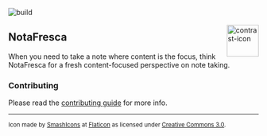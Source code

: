 ![build](https://travis-ci.com/cognophile/NotaFresca.svg?branch=master) 

<img src="https://image.flaticon.com/icons/svg/148/148990.svg" alt="contrast-icon" width="64" height="64" align="right" hspace="0" vspace="3"/>

## NotaFresca
When you need to take a note where content is the focus, think NotaFresca for a fresh content-focused perspective on note taking.  

### Contributing
Please read the [contributing guide](CONTRIBUTING.md) for more info. 


---
<sub>Icon made by [SmashIcons](https://www.flaticon.com/authors/smashicons) at [Flaticon](https://www.flaticon.com) as licensed under [Creative Commons 3.0](http://creativecommons.org/licenses/by/3.0/).</sub>
